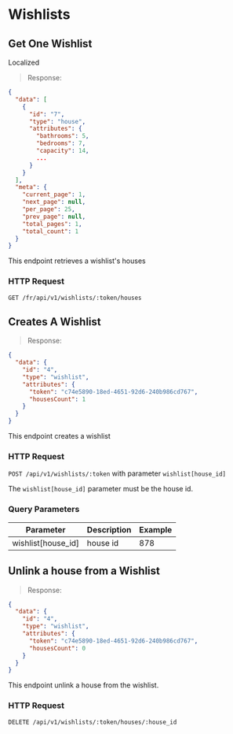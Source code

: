 # Wishlists

## Get One Wishlist
<span class='badge badge-green'>Localized</span>

> Response:

```json
{
  "data": [
    {
      "id": "7",
      "type": "house",
      "attributes": {
        "bathrooms": 5,
        "bedrooms": 7,
        "capacity": 14,
        ...
      }
    }
  ],
  "meta": {
    "current_page": 1,
    "next_page": null,
    "per_page": 25,
    "prev_page": null,
    "total_pages": 1,
    "total_count": 1
  }
}
```

This endpoint retrieves a wishlist's houses

### HTTP Request

`GET /fr/api/v1/wishlists/:token/houses`

## Creates A Wishlist

> Response:

```json
{
  "data": {
    "id": "4",
    "type": "wishlist",
    "attributes": {
      "token": "c74e5890-18ed-4651-92d6-240b986cd767",
      "housesCount": 1
    }
  }
}
```

This endpoint creates a wishlist

### HTTP Request

`POST /api/v1/wishlists/:token` with parameter `wishlist[house_id]`

The `wishlist[house_id]` parameter must be the house id.

### Query Parameters

Parameter | Description | Example
--------- | ----------- | -------
wishlist[house_id] | house id | 878

## Unlink a house from a Wishlist

> Response:

```json
{
  "data": {
    "id": "4",
    "type": "wishlist",
    "attributes": {
      "token": "c74e5890-18ed-4651-92d6-240b986cd767",
      "housesCount": 0
    }
  }
}
```

This endpoint unlink a house from the wishlist.

### HTTP Request

`DELETE /api/v1/wishlists/:token/houses/:house_id`
